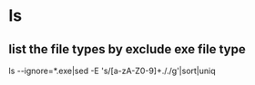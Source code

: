 # ls

## list the file types by exclude exe file type
 ls --ignore=*.exe|sed -E 's/[a-zA-Z0-9]+\./\./g'|sort|uniq
